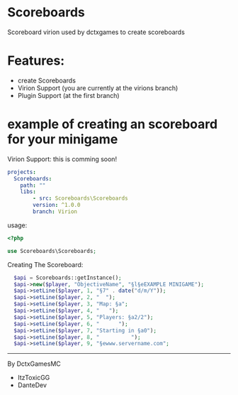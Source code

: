 # Scoreboards
Scoreboard virion used by dctxgames to create scoreboards
# Features:
- create Scoreboards
- Virion Support (you are currently at the virions branch)
- Plugin Support (at the first branch)
# example of creating an scoreboard for your minigame
Virion Support: this is comming soon!
```yml
projects:
  Scoreboards:
    path: ""
    libs:
        - src: Scoreboards\Scoreboards
        version: ^1.0.0
        branch: Virion
```
usage:
```php
<?php

use Scoreboards\Scoreboards;
```
Creating The Scoreboard:
```php
  $api = Scoreboards::getInstance();
  $api->new($player, "ObjectiveName", "§l§eEXAMPLE MINIGAME");
  $api->setLine($player, 1, "§7" . date("d/m/Y"));
  $api->setLine($player, 2, "  ");
  $api->setLine($player, 3, "Map: §a";
  $api->setLine($player, 4, "   ");
  $api->setLine($player, 5, "Players: §a2/2");
  $api->setLine($player, 6, "      ");
  $api->setLine($player, 7, "Starting in §a0");
  $api->setLine($player, 8, "          ");
  $api->setLine($player, 9, "§ewww.servername.com";
```
-----------
By DctxGamesMC
- ItzToxicGG
- DanteDev

